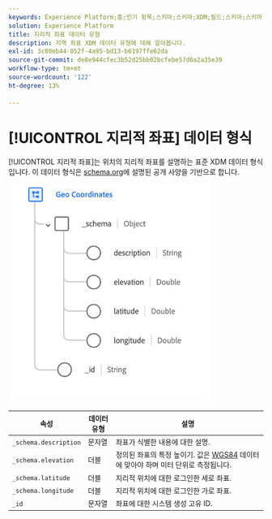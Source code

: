 ```yaml
---
keywords: Experience Platform;홈;인기 항목;스키마;스키마;XDM;필드;스키마;스키마;지역;좌표;데이터 유형;데이터 유형;데이터 유형;
solution: Experience Platform
title: 지리적 좌표 데이터 유형
description: 지역 좌표 XDM 데이터 유형에 대해 알아봅니다.
exl-id: 3c80eb44-852f-4a95-bd13-b6197ffe62da
source-git-commit: de8e944cfec3b52d25bb02bcfebe57d6a2a35e39
workflow-type: tm+mt
source-wordcount: '122'
ht-degree: 13%

---
```


# [!UICONTROL 지리적 좌표] 데이터 형식

[!UICONTROL 지리적 좌표]는 위치의 지리적 좌표를 설명하는 표준 XDM 데이터 형식입니다. 이 데이터 형식은 [schema.org](https://schema.org/GeoCoordinates)에 설명된 공개 사양을 기반으로 합니다.

<img src="../images/data-types/geo-coordinates.png" width="400" /><br />

| 속성 | 데이터 유형 | 설명 |
| --- | --- | --- |
| `_schema.description` | 문자열 | 좌표가 식별한 내용에 대한 설명. |
| `_schema.elevation` | 더블 | 정의된 좌표의 특정 높이기. 값은 [WGS84](https://gisgeography.com/wgs84-world-geodetic-system/) 데이터에 맞아야 하며 미터 단위로 측정됩니다. |
| `_schema.latitude` | 더블 | 지리적 위치에 대한 로그인한 세로 좌표. |
| `_schema.longitude` | 더블 | 지리적 위치에 대한 로그인한 가로 좌표. |
| `_id` | 문자열 | 좌표에 대한 시스템 생성 고유 ID. |
